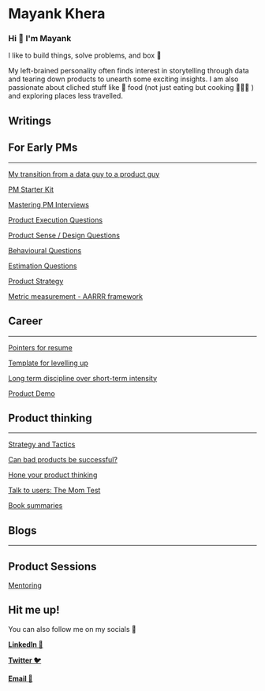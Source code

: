 # Mayank Khera

### Hi 👋 I'm Mayank

I like to build things, solve problems, and box 🥊

My left-brained personality often finds interest in storytelling through data and tearing down products to unearth some exciting insights. I am also passionate about cliched stuff like 🍕 food (not just eating but cooking 👨🏻‍🍳 ) and exploring places less travelled.

## Writings

## For Early PMs

---

[My transition from a data guy to a product guy](2025-01-01-data-to-product-transition.md)

[PM Starter Kit](2025-01-01-pm-starter-kit.md)

[Mastering PM Interviews](2025-01-01-mastering-pm-interviews.md)

[Product Execution Questions](2025-01-01-product-execution-questions.md)

[Product Sense / Design Questions ](2025-01-01-product-sense-design-questions.md)

[Behavioural Questions](2025-01-01-behavioural-questions.md)

[Estimation Questions ](2025-01-01-estimation-questions.md)

[Product Strategy ](2025-01-01-product-strategy.md)

[Metric measurement - AARRR framework](2025-01-01-metric-measurement-aarrr-framework.md)

## Career

---

[Pointers for resume](2025-01-01-pointers-for-resume.md)

[Template for levelling up](2025-01-01-template-for-levelling-up.md)

[Long term discipline over short-term intensity](2025-01-01-long-term-discipline.md)

[Product Demo](2025-01-01-product-demo.md)

## Product thinking

---

[Strategy and Tactics](2025-01-01-strategy-and-tactics.md)

[Can bad products be successful?](2025-01-01-bad-products-successful.md)

[Hone your product thinking](2025-01-01-hone-product-thinking.md)

[Talk to users: The Mom Test](2025-01-01-talk-to-users-mom-test.md)

[ Book summaries](2025-01-01-book-summaries.md)

## Blogs

---

## Product Sessions

[Mentoring](Mentoring%20d3a902e0c57b4d64a55ec21f4f4a3c72.csv)

## Hit me up!

You can also follow me on my socials 💪

[**LinkedIn  💼**](https://www.linkedin.com/in/mayankkhera/)

[**Twitter  🐦**](https://twitter.com/Mayank_khr)

[**Email  📧**](mailto:mayank.khera1@gmail.com)